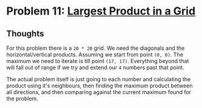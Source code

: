 # Problem 11: [Largest Product in a Grid](https://projecteuler.net/problem=11)

## Thoughts
For this problem there is a `20 * 20` grid. We need the diagonals and the horizontal/vertical products. Assuming we start from point `(0, 0)`. The maximum we need to iterate is till point `(17, 17)`. Everything beyond that will fall out of range if we try and extend our `4` numbers past that point.

The actual problem itself is just going to each number and calculating the product using it's neighbours, then finding the maximum product between all directions, and then comparing against the current maximum found for the problem.